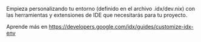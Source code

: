 Empieza personalizando tu entorno (definido en el archivo .idx/dev.nix) con las herramientas y extensiones de IDE que necesitarás para tu proyecto.

Aprende más en https://developers.google.com/idx/guides/customize-idx-env